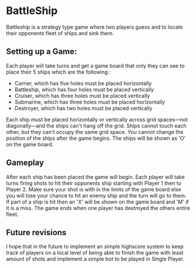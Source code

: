 # BattleShip
Battleship is a strategy type game where two players guess and to locate their opponents fleet of ships and sink them. 

## Setting up a Game:

Each player will take turns and get a game board that only they can see to place their 5 ships which are the following :

* Carrier, which has five holes must be placed horizontally
* Battleship, which has four holes must be placed vertically
* Cruiser, which has three holes must be placed vertically
* Submarine, which has three holes must be placed horizontally
* Destroyer, which has two holes must be placed vertically

Each ship must be placed horizontally or vertically across grid spaces—not diagonally—and the ships can't hang off the grid. Ships cannot touch each other, but they can't occupy the same grid space. You cannot change the position of the ships after the game begins. The ships will be shown as 'O' on the game board.

## Gameplay

After each ship has been placed the game will begin. Each player will take turns firing shots to hit their opponents ship starting with Player 1 then to Player 2. Make sure your shot is with in the limits of the game board else you will lose your chance to hit an enemy ship and the turn will go to them. If part of a ship is hit then an 'X' will be shown on the game board and 'M' if it is a miss. The game ends when one player has destroyed the others entire fleet.

## Future revisions

I hope that in the future to implement an simple highscore system to keep track of players on a local level of being able to finish the game with least amount of shots and implement a simple bot to be played in Single Player.
